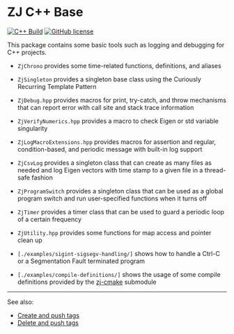 # ZJ C++ Base

<!-- https://docs.github.com/en/actions/monitoring-and-troubleshooting-workflows/adding-a-workflow-status-badge -->
[![C++ Build](https://github.com/zongyaojin/zj-base/actions/workflows/cpp-build.yml/badge.svg)](https://github.com/zongyaojin/zj-base/actions/workflows/cpp-build.yml)
[![GitHub license](https://img.shields.io/badge/license-Apache--2.0-blue.svg)](https://github.com/zongyaojin/zj-base/blob/main/LICENSE)

This package contains some basic tools such as logging and debugging for C++ projects.

- `ZjChrono` provides some time-related functions, definitions, and aliases
- `ZjSingleton` provides a singleton base class using the Curiously Recurring Template Pattern

- `ZjDebug.hpp` provides macros for print, try-catch, and throw mechanisms that can report error with call site and stack trace information
- `ZjVerifyNumerics.hpp` provides a macro to check Eigen or std variable singularity
- `ZjLogMacroExtensions.hpp` provides macros for assertion and regular, condition-based, and periodic message with built-in log support

- `ZjCsvLog` provides a singleton class that can create as many files as needed and log Eigen vectors with time stamp to a given file in a thread-safe fashion
- `ZjProgramSwitch` provides a singleton class that can be used as a global program switch and run user-specified functions when it turns off
- `ZjTimer` provides a timer class that can be used to guard a periodic loop of a certain frequency
- `ZjUtility.hpp` provides some functions for map access and pointer clean up

- `[./examples/sigint-sigsegv-handling/]` shows how to handle a Ctrl-C or a Segmentation Fault terminated program
- `[./examples/compile-definitions/]` shows the usage of some compile definitions provided by the [zj-cmake](https://github.com/zongyaojin/zj-cmake/tree/main) submodule

---

See also:

- [Create and push tags](https://stackoverflow.com/a/18223354)
- [Delete and push tags](https://stackoverflow.com/a/5480292)
